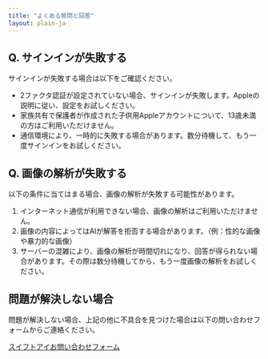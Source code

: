 ```yaml
---
title: "よくある質問と回答"
layout: plain-ja
---
```

## Q. サインインが失敗する

サインインが失敗する場合は以下をご確認ください。

- 2ファクタ認証が設定されていない場合、サインインが失敗します。Appleの説明に従い、設定をお試しください。
- 家族共有で保護者が作成された子供用Appleアカウントについて、13歳未満の方はご利用いただけません。
- 通信環境により、一時的に失敗する場合があります。数分待機して、もう一度サインインをお試しください。

## Q. 画像の解析が失敗する

以下の条件に当てはまる場合、画像の解析が失敗する可能性があります。

1. インターネット通信が利用できない場合、画像の解析はご利用いただけません。
2. 画像の内容によってはAIが解答を拒否する場合があります。（例：性的な画像や暴力的な画像）
3. サーバーの混雑により、画像の解析が時間切れになり、回答が得られない場合があります。その際は数分待機してから、もう一度画像の解析をお試しください。

## 問題が解決しない場合

問題が解決しない場合、上記の他に不具合を見つけた場合は以下の問い合わせフォームからご連絡ください。

[スイフトアイお問い合わせフォーム](https://docs.google.com/forms/d/e/1FAIpQLSec75XpVnl6Ad8vt0EuaIUHdaXD1HXw6Z-wz8JTspR4erehTw/viewform?usp=header)
